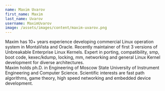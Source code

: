 ```yaml
---
name: Maxim Uvarov
first_name: Maxim
last_name: Uvarov
username: MaximUvarov
image: /assets/images/content/maxim-uvarov.png
---
```

Maxim has 10+ years experience developing commercial Linux operation\
system in MontaVista and Oracle. Recently maintainer of first 3 versions of Unbreakable Enterprise Linux Kernels. Expert in porting, compatibility, smp, boot code, kexec/kdump, locking, mm, networking and general Linux Kernel development for diverse architectures.\
Maxim holds ph.D. in Engineering of Moscow State University of Instrument Engineering and Computer Science. Scientific interests are fast path algorithms, game theory, high speed networking and embedded device development.
